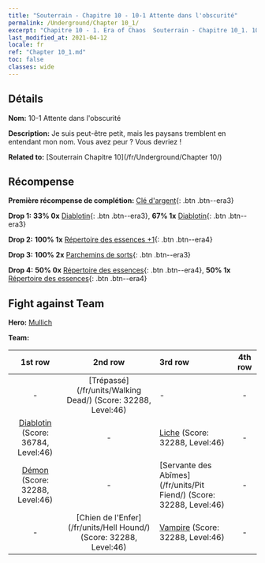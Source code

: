 ```yaml
---
title: "Souterrain - Chapitre 10 - 10-1 Attente dans l'obscurité"
permalink: /Underground/Chapter 10_1/
excerpt: "Chapitre 10 - 1. Era of Chaos  Souterrain - Chapitre 10_1. 10-1 Attente dans l'obscurité"
last_modified_at: 2021-04-12
locale: fr
ref: "Chapter 10_1.md"
toc: false
classes: wide
---
```


## Détails

 **Nom:** 10-1 Attente dans l'obscurité

 **Description:** Je suis peut-être petit, mais les paysans tremblent en entendant mon nom. Vous avez peur ? Vous devriez !

 **Related to:** [Souterrain Chapitre 10](/fr/Underground/Chapter 10/)

## Récompense

 **Première récompense de complétion:** [Clé d'argent](/fr/Items/con_693/){: .btn .btn--era3}

 **Drop 1:** **33% 0x** [Diablotin](/fr/Items/unt_226/){: .btn .btn--era3}, **67% 1x** [Diablotin](/fr/Items/unt_226/){: .btn .btn--era3}

 **Drop 2:** **100% 1x** [Répertoire des essences +1](/fr/Items/mat_46/){: .btn .btn--era4}

 **Drop 3:** **100% 2x** [Parchemins de sorts](/fr/Items/con_694/){: .btn .btn--era3}

 **Drop 4:** **50% 0x** [Répertoire des essences](/fr/Items/mat_39/){: .btn .btn--era4}, **50% 1x** [Répertoire des essences](/fr/Items/mat_39/){: .btn .btn--era4}


## Fight against Team
 **Hero:** [Mullich](/fr/heroes/Mullich/)

 **Team:**


  | 1st row | 2nd row | 3rd row | 4th row |
  |:----:|:----:|:----|:----:|
  | - | [Trépassé](/fr/units/Walking Dead/) (Score: 32288, Level:46)  | - | - |
  | [Diablotin](/fr/units/Imp/) (Score: 36784, Level:46)  | - | [Liche](/fr/units/Lich/) (Score: 32288, Level:46)  | - |
  | [Démon](/fr/units/Demon/) (Score: 32288, Level:46)  | - | [Servante des Abîmes](/fr/units/Pit Fiend/) (Score: 32288, Level:46)  | - |
  | - | [Chien de l'Enfer](/fr/units/Hell Hound/) (Score: 32288, Level:46)  | [Vampire](/fr/units/Vampire/) (Score: 32288, Level:46)  | - |


